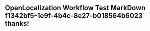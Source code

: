 <properties
ms.topic="hero-topic"
ms.test1="hero-topic"
ms.test2="test"/>


## OpenLocalization Workflow Test MarkDown f1342bf5-1e9f-4b4c-8e27-b018564b6023 thanks!



<!--HONumber=Aug16_HO3-->


